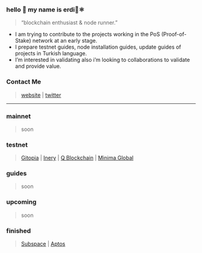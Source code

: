 ### hello 👋 my name is erdi👾⚛️
> “blockchain enthusiast & node runner.”
- I am trying to contribute to the projects working in the PoS (Proof-of-Stake) network at an early stage.
- I prepare testnet guides, node installation guides, update guides of projects in Turkish language.
- I’m interested in validating also i’m looking to collaborations to validate and provide value.
### Contact Me
> [website](https://www.xyznodes.xyz) | [twitter](https://twitter.com/xyznodes)

<hr />

### mainnet
> soon
### testnet
> [Gitopia](https://gitopia.explorers.guru/validator/gitopiavaloper1qvf9ge9jhf8d0gf72mce4ptty95ecfs8up22qp) | [Inery](https://explorer.inery.io/master-nodes/account_info/?name=dogubey) | [Q Blockchain](https://q.org/) | [Minima Global](https://www.minima.global/)
### guides
> soon
### upcoming
> soon
### finished
> [Subspace](https://subspace.network/) | [Aptos](https://aptoslabs.com/)

